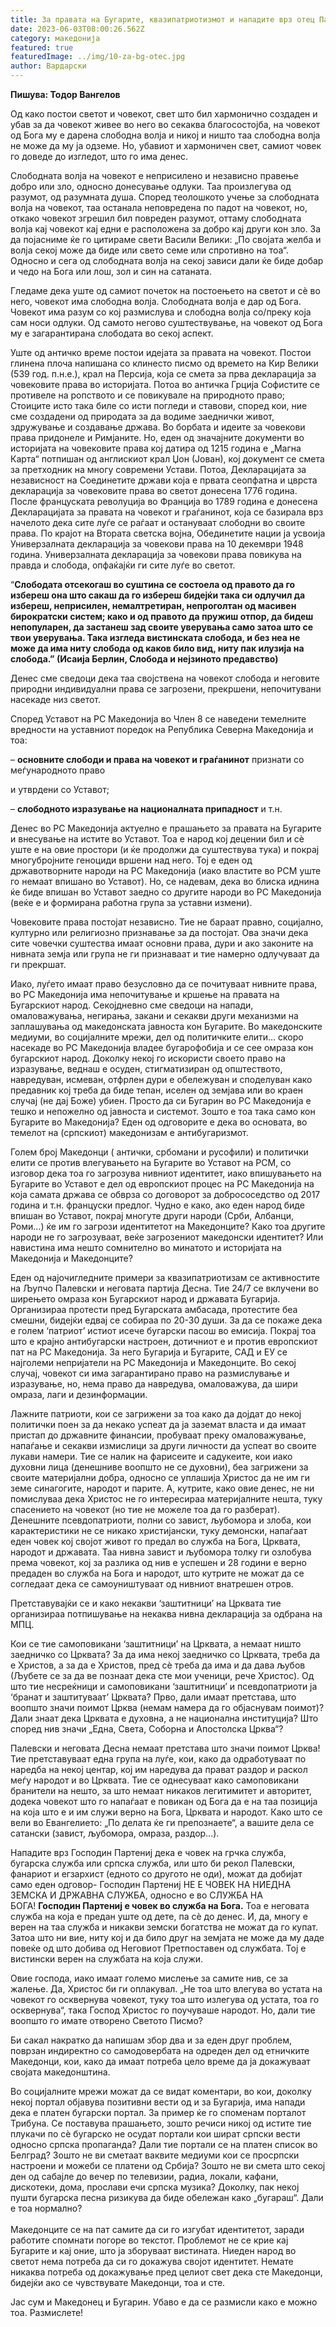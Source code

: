 ```yaml
---
title: За правата на Бугарите, квазипатриотизмот и нападите врз отец Партениј
date: 2023-06-03T08:00:26.562Z
category: македонија
featured: true
featuredImage: ../img/10-za-bg-otec.jpg
author: Вардарски
---
```

<!--StartFragment-->

**Пишува: Тодор Вангелов**

Од како постои светот и човекот, свет што бил хармонично создаден и убав за да човекот живее во него во секаква благосостојба, на човекот од Бога му е дарена слободна волја и никој и ништо таа слободна волја не може да му ја одземе. Но, убавиот и хармоничен свет, самиот човек го доведе до изгледот, што го има денес.

Слободната волја на човекот е неприсилено и независно правење добро или зло, односно донесување одлуки. Таа произлегува од разумот, од разумната душа. Според теолошкото учење за слободната волја на човекот, таа останала неповредена по падот на човекот, но, откако човекот згрешил бил повреден разумот, оттаму слободната волја кај човекот кај едни е расположена за добро кај други кон зло. За да појасниме ќе го цитираме свети Васили Велики: „По својата желба и волја секој може да биде или свето семе или спротивно на тоа“. Односно и сега од слободната волја на секој зависи дали ќе биде добар и чедо на Бога или лош, зол и син на сатаната.

Гледаме дека уште од самиот почеток на постоењето на светот и сѐ во него, човекот има слободна волја. Слободната волја е дар од Бога. Човекот има разум со кој размислува и слободна волја со/преку која сам носи одлуки. Од самото негово суштествување, на човекот од Бога му е загарантирана слободата во секој аспект.

Уште од античко време постои идејата за правата на човекот. Постои глинена плоча напишана со клинесто писмо од времето на Кир Велики (539 год. п.н.е.), крал на Персија, која се смета за прва декларација за човековите права во историјата. Потоа во античка Грција Софистите се противеле на ропството и се повикувале на природното право; Стоиците исто така биле со исти погледи и ставови, според кои, ние сме создадени од природата за да водиме заеднички живот, здружување и создавање држава. Во борбата и идеите за човекови права придонеле и Римјаните. Но, еден од значајните документи во историјата на човековите права кој датира од 1215 година е „Магна Карта“ потпишан од англискиот крал Џон (Јован), кој документ се смета за претходник на многу современи Устави. Потоа, Декларацијата за независност на Соединетите држави која е првата сеопфатна и цврста декларација за човековите права во светот донесена 1776 година. После француската револуција во Франција во 1789 година е донесена Декларацијата за правата на човекот и граѓанинот, која се базирала врз начелото дека сите луѓе се раѓаат и остануваат слободни во своите права. По крајот на Втората светска војна, Обединетите нации ја усвоија Универзалната декларација за човекови права на 10 декември 1948 година. Универзалната декларација за човекови права повикува на правда и слобода, опфаќајќи ги сите луѓе во светот.

“**Слободата отсекогаш во суштина се состоела од правото да го избереш она што сакаш да го избереш бидејќи така си одлучил да избереш, неприсилен, немалтретиран, непроголтан од масивен бирократски систем; како и од правото да пружиш отпор, да бидеш непопуларен, да застанеш зад своите уверувања само затоа што се твои уверувања. Така изгледа вистинската слобода, и без неа не може да има ниту слобода од каков било вид, ниту пак илузија на слобода.” (Исаија Берлин, Слобода и нејзиното предавство)**

Денес сме сведоци дека таа својствена на човекот слобода и неговите природни индивидуални права се загрозени, прекршени, непочитувани насекаде низ светот.

Според Уставот на РС Македонија во Член 8 се наведени темелните вредности на уставниот поредок на Република Северна Македонија и тоа:

– **основните слободи и права на човекот и граѓанинот** признати со меѓународното право

и утврдени со Уставот;

– **слободното изразување на националната припадност** и т.н.

Денес во РС Македонија актуелно е прашањето за правата на Бугарите и внесување на истите во Уставот. Тоа е народ кој децении бил и сѐ уште е на овие простори (и ќе продолжи да суштествува тука) и покрај многубројните геноциди вршени над него. Тој е еден од државотворните народи на РС Македонија (иако властите во РСМ уште го немаат впишано во Уставот). Но, се надевам, дека во блиска иднина ќе биде впишан во Уставот заедно со другите народи во РС Македонија (веќе е и формирана работна група за уставни измени).

Човековите права постојат независно. Тие не бараат правно, социјално, културно или религиозно признавање за да постојат. Ова значи дека сите човечки суштества имаат основни права, дури и ако законите на нивната земја или група не ги признаваат и тие намерно одлучуваат да ги прекршат.

Иако, луѓето имаат право безусловно да се почитуваат нивните права, во РС Македонија има непочитување и кршење на правата на Бугарскиот народ. Секојдневно сме сведоци на напади, омаловажувања, негирања, закани и секакви други механизми на заплашувања од македонската јавноста кон Бугарите. Во македонските медиуми, во социјалните мрежи, дел од политичките елити… скоро насекаде во РС Македонија владее бугарофобија и се сее омраза кон бугарскиот народ. Доколку некој го искористи своето право на изразување, веднаш е осуден, стигматизиран од општеството, навредуван, исмеван, отфрлен дури е обележуван и споделуван како предавник кој треба да биде тепан, иселен од земјава или во краен случај (не дај Боже) убиен. Просто да си Бугарин во РС Македонија е тешко и непожелно од јавноста и системот. Зошто е тоа така само кон Бугарите во Македонија? Еден од одговорите е дека во основата, во темелот на (српскиот) македонизам е антибугаризмот.

Голем број Македонци ( антички, србомани и русофили) и политички елити се против влегувањето на Бугарите во Уставот на РСМ, со изговор дека тоа го загрозува нивниот идентитет, иако впишувањето на Бугарите во Уставот е дел од европскиот процес на РС Македонија на која самата држава се обврза со договорот за добрососедство од 2017 година и т.н. француски предлог. Чудно е како, ако еден народ биде впишан во Уставот, покрај многуте други народи (Срби, Албанци, Роми…) ќе им го загрози идентитетот на Македонците? Како тоа другите народи не го загрозуваат, веќе загрозениот македонски идентитет? Или навистина има нешто сомнително во минатото и историјата на Македонија и Македонците?

Еден од најочигледните примери за квазипатриотизам се активностите на Љупчо Палевски и неговата партија Десна. Тие 24/7 се вклучени во ширењето омраза кон Бугарскиот народ и државата Бугарија. Организираа протести пред Бугарската амбасада, протестите беа смешни, бидејќи едвај се собираа по 20-30 души. За да се покаже дека е голем ‘патриот’ истиот исече бугарски пасош во емисија. Покрај тоа што е крајно антибугарски настроен, дотичниот е и против европскиот пат на РС Македонија. За него Бугарија и Бугарите, САД и ЕУ се најголеми непријатели на РС Македонија и Македонците. Во секој случај, човекот си има загарантирано право на размислување и изразување, но, нема право да навредува, омаловажува, да шири омраза, лаги и дезинформации.

Лажните патриоти, кои се загрижени за тоа како да дојдат до некој политички поен за да некако успеат да ја заземат власта и да имаат пристап до државните финансии, пробуваат преку омаловажување, напаѓање и секакви измислици за други личности да успеат во своите лукави намери. Тие се налик на фарисеите и садукеите, кои иако духовни лица (денешниве воопшто не се духовни), беа загрижени за своите материјални добра, односно се уплашија Христос да не им ги земе синагогите, народот и парите. А, кутрите, како овие денес, не ни помислуваа дека Христос не го интересираа материјалните нешта, туку спасението на човекот (но тие не можеле тоа да го разберат). Денешните псевдопатриоти, полни со завист, љубомора и злоба, кои карактеристики не се никако христијански, туку демонски, напаѓаат еден човек кој својот живот го предал во служба на Бога, Црквата, народот и државата. Таа нивна завист и љубомора толку ги озлобува према човекот, кој за разлика од нив е успешен и 28 години е верно предаден во служба на Бога и народот, што кутрите не можат да се согледаат дека се самоуништуваат од нивниот внатрешен отров.

Претставувајќи се и како некакви ‘заштитници’ на Црквата тие организираа потпишување на некаква нивна декларација за одбрана на МПЦ.

Кои се тие самоповикани ‘заштитници’ на Црквата, а немаат ништо заедничко со Црквата? За да има некој заедничко со Црквата, треба да е Христов, а за да е Христов, пред сѐ треба да има и да дава љубов (Љубете се за да ве познаат дека сте мои ученици, рече Христос). Од што тие несреќници и самоповикани ‘заштитници’ и псевдопатриоти ја ‘бранат и заштитуваат’ Црквата? Прво, дали имаат претстава, што воопшто значи поимот Црква (немам намера да го објаснувам поимот)? Дали знаат дека Црквата е духовна, а не национална институција? Што според нив значи „Една, Света, Соборна и Апостолска Црква“?

Палевски и неговата Десна немаат претстава што значи поимот Црква! Тие претставуваат една група на луѓе, кои, како да одработуваат по наредба на некој центар, кој им наредува да прават раздор и раскол меѓу народот и во Црквата. Тие се однесуваат како самоповикани бранители на нешто, за што немаат никаков легитимитет и авторитет, додека човекот што го напаѓаат е повикан од Бога да е на таа позиција на која што е и им служи верно на Бога, Црквата и народот. Како што се вели во Евангелието: „По делата ќе ги препознаете“, а вашите дела се сатански (завист, љубомора, омраза, раздор…).

Нападите врз Господин Партениј дека е човек на грчка служба, бугарска служба или српска служба, или што би рекол Палевски, фанариот и егзархист (едното со другото не оди), можат да добијат само еден одговор- Господин Партениј НЕ Е ЧОВЕК НА НИЕДНА ЗЕМСКА И ДРЖАВНА СЛУЖБА, односно е во СЛУЖБА НА БОГА! **Господин Партениј е човек во служба на Бога.** Тоа е неговата служба на која е предан уште од дете, па сѐ до денес. И, да, многу е верен на таа служба и никакви земски богатства не можат да го купат. Затоа што ни вие, ниту кој и да било друг на земјата не може да му даде повеќе од што добива од Неговиот Претпоставен од службата. Тој е вистински верен на службата на која служи.

Овие господа, иако имаат големо мислење за самите нив, се за жалење. Да, Христос би ги оплакувал. „Не тоа што влегува во устата на човекот го осквернува човекот, туку тоа што излегува од устата, тоа го осквернува“, така Господ Христос го поучуваше народот. Но, дали тие воопшто го имате отворено Светото Писмо?

Би сакал накратко да напишам збор два и за еден друг проблем, поврзан индиректно со самодовербата на одреден дел од етничките Македонци, кои, како да имаат потреба цело време да ја докажуваат својата македонштина.

Во социјалните мрежи можат да се видат коментари, во кои, доколку некој портал објавува позитивни вести од и за Бугарија, има напади дека е платен бугарски портал. За пример ќе го споменам порталот Трибуна. Се поставува прашањето, зошто речиси никој од истите тие плукачи по сѐ бугарско не осудат портали кои шират српски вести односно српска пропаганда? Дали тие портали се на платен список во Белград? Зошто не ви сметаат ваквите медиуми кои се просрпски настроени и можеби се платени од Србија? Зошто не ви смета што секој ден од сабајле до вечер по телевизии, радиа, локали, кафани, дискотеки, дома, прослави ечи српска музика? Доколку, пак некој пушти бугарска песна ризикува да биде обележан како „бугараш“. Дали е тоа нормално?\
\
Македонците се на пат самите да си го изгубат идентитетот, заради работите спомнати погоре во текстот. Проблемот не се крие кај Бугарите и кај оние, што ја зборуваат вистината. Ниеден народ во светот нема потреба да си го докажува својот идентитет. Немате никаква потреба од докажување пред целиот свет дека сте Македонци, бидејќи ако се чувствувате Македонци, тоа и сте.

Јас сум и Македонец и Бугарин. Убаво е да се размисли како е можно тоа. Размислете!

<!--EndFragment-->